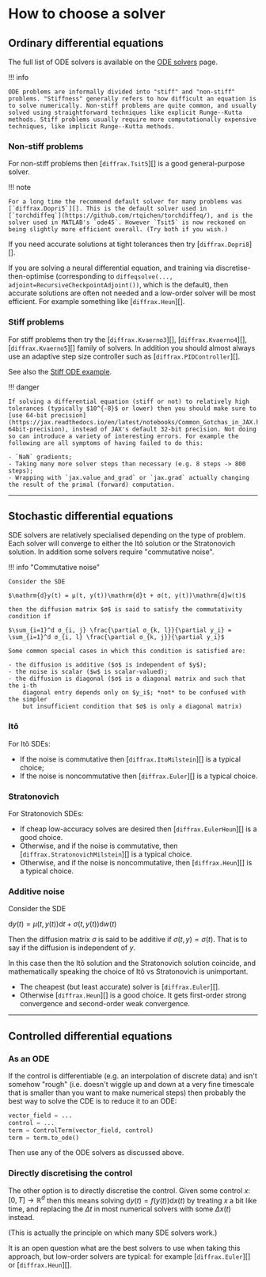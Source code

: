# How to choose a solver

## Ordinary differential equations

The full list of ODE solvers is available on the [ODE solvers](../api/solvers/ode_solvers.md) page.

!!! info

    ODE problems are informally divided into "stiff" and "non-stiff" problems. "Stiffness" generally refers to how difficult an equation is to solve numerically. Non-stiff problems are quite common, and usually solved using straightforward techniques like explicit Runge--Kutta methods. Stiff problems usually require more computationally expensive techniques, like implicit Runge--Kutta methods.

### Non-stiff problems

For non-stiff problems then [`diffrax.Tsit5`][] is a good general-purpose solver.

!!! note
    
    For a long time the recommend default solver for many problems was [`diffrax.Dopri5`][]. This is the default solver used in [`torchdiffeq`](https://github.com/rtqichen/torchdiffeq/), and is the solver used in MATLAB's `ode45`. However `Tsit5` is now reckoned on being slightly more efficient overall. (Try both if you wish.)

If you need accurate solutions at tight tolerances then try [`diffrax.Dopri8`][].

If you are solving a neural differential equation, and training via discretise-then-optimise (corresponding to `diffeqsolve(..., adjoint=RecursiveCheckpointAdjoint())`, which is the default), then accurate solutions are often not needed and a low-order solver will be most efficient. For example something like [`diffrax.Heun`][].

### Stiff problems

For stiff problems then try the [`diffrax.Kvaerno3`][], [`diffrax.Kvaerno4`][], [`diffrax.Kvaerno5`][] family of solvers. In addition you should almost always use an adaptive step size controller such as [`diffrax.PIDController`][].

See also the [Stiff ODE example](../examples/stiff_ode.ipynb).

!!! danger

    If solving a differential equation (stiff or not) to relatively high tolerances (typically $10^{-8}$ or lower) then you should make sure to [use 64-bit precision](https://jax.readthedocs.io/en/latest/notebooks/Common_Gotchas_in_JAX.html#double-64bit-precision), instead of JAX's default 32-bit precision. Not doing so can introduce a variety of interesting errors. For example the following are all symptoms of having failed to do this:

    - `NaN` gradients;
    - Taking many more solver steps than necessary (e.g. 8 steps -> 800 steps);
    - Wrapping with `jax.value_and_grad` or `jax.grad` actually changing the result of the primal (forward) computation.

---

## Stochastic differential equations

SDE solvers are relatively specialised depending on the type of problem. Each solver will converge to either the Itô solution or the Stratonovich solution. In addition some solvers require "commutative noise".

!!! info "Commutative noise"

    Consider the SDE

    $\mathrm{d}y(t) = μ(t, y(t))\mathrm{d}t + σ(t, y(t))\mathrm{d}w(t)$

    then the diffusion matrix $σ$ is said to satisfy the commutativity condition if

    $\sum_{i=1}^d σ_{i, j} \frac{\partial σ_{k, l}}{\partial y_i} = \sum_{i=1}^d σ_{i, l} \frac{\partial σ_{k, j}}{\partial y_i}$

    Some common special cases in which this condition is satisfied are:

    - the diffusion is additive ($σ$ is independent of $y$);
    - the noise is scalar ($w$ is scalar-valued);
    - the diffusion is diagonal ($σ$ is a diagonal matrix and such that the i-th
        diagonal entry depends only on $y_i$; *not* to be confused with the simpler
        but insufficient condition that $σ$ is only a diagonal matrix)

### Itô

For Itô SDEs:

- If the noise is commutative then [`diffrax.ItoMilstein`][] is a typical choice;
- If the noise is noncommutative then [`diffrax.Euler`][] is a typical choice.

### Stratonovich

For Stratonovich SDEs:

- If cheap low-accuracy solves are desired then [`diffrax.EulerHeun`][] is a good choice.
- Otherwise, and if the noise is commutative, then [`diffrax.StratonovichMilstein`][] is a typical choice.
- Otherwise, and if the noise is noncommutative, then [`diffrax.Heun`][] is a typical choice.

### Additive noise

Consider the SDE

$\mathrm{d}y(t) = μ(t, y(t))\mathrm{d}t + σ(t, y(t))\mathrm{d}w(t)$

Then the diffusion matrix $σ$ is said to be additive if $σ(t, y) = σ(t)$. That is to say if the diffusion is independent of $y$.

In this case then the Itô solution and the Stratonovich solution coincide, and mathematically speaking the choice of Itô vs Stratonovich is unimportant.

- The cheapest (but least accurate) solver is [`diffrax.Euler`][].
- Otherwise [`diffrax.Heun`][] is a good choice. It gets first-order strong convergence and second-order weak convergence.

---

## Controlled differential equations

### As an ODE

If the control is differentiable (e.g. an interpolation of discrete data) and isn't somehow "rough" (i.e. doesn't wiggle up and down at a very fine timescale that is smaller than you want to make numerical steps) then probably the best way to solve the CDE is to reduce it to an ODE:

```python
vector_field = ...
control = ...
term = ControlTerm(vector_field, control)
term = term.to_ode()
```

Then use any of the ODE solvers as discussed above.

### Directly discretising the control

The other option is to directly discretise the control. Given some control $x \colon [0, T] \to \mathbb{R}^d$ then this means solving $\mathrm{d}y(t) = f(y(t)) \mathrm{d} x(t)$ by treating $x$ a bit like time, and replacing the $\Delta t$ in most numerical solvers with some $\Delta x(t)$ instead.

(This is actually the principle on which many SDE solvers work.)

It is an open question what are the best solvers to use when taking this approach, but low-order solvers are typical: for example [`diffrax.Euler`][] or [`diffrax.Heun`][].
